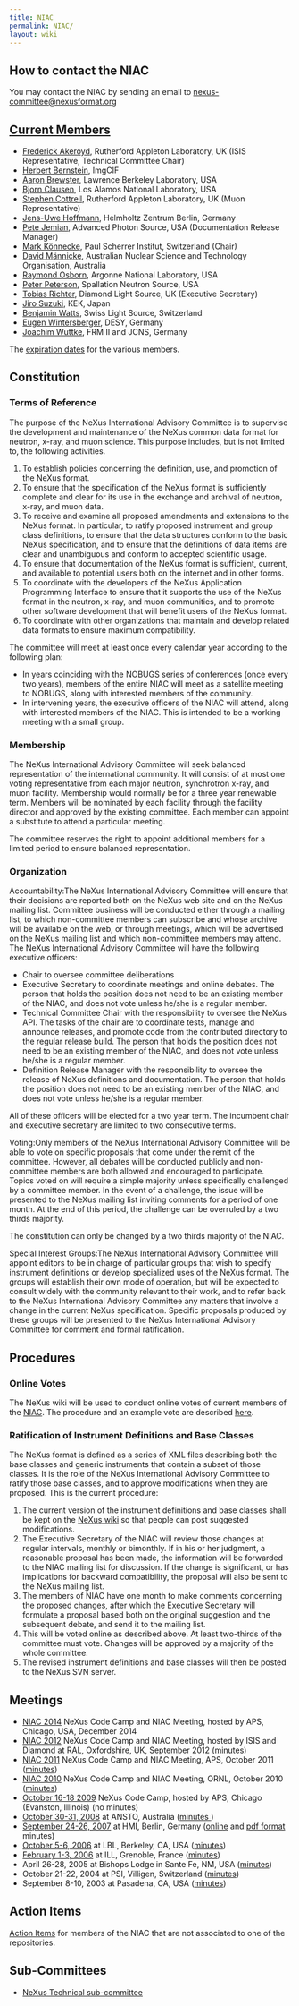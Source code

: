 ```yaml
---
title: NIAC
permalink: NIAC/
layout: wiki
---
```


How to contact the NIAC
-----------------------

You may contact the NIAC by sending an email to
<nexus-committee@nexusformat.org>

[Current Members](Membership_Dates "wikilink")
----------------------------------------------

-   [Frederick Akeroyd](User%3AFreddie_Akeroyd "wikilink"), Rutherford
    Appleton Laboratory, UK (ISIS Representative, Technical Committee
    Chair)
-   [Herbert Bernstein](User%3AHerbert_Bernstein "wikilink"), ImgCIF
-   [Aaron Brewster](User%3AAaron_Brewster "wikilink"), Lawrence
    Berkeley Laboratory, USA
-   [Bjorn Clausen](User%3ABjorn_Clausen "wikilink"), Los Alamos
    National Laboratory, USA
-   [Stephen Cottrell](User%3ASteve_Cottrell "wikilink"), Rutherford
    Appleton Laboratory, UK (Muon Representative)
-   [Jens-Uwe Hoffmann](User%3AJens-Uwe_Hoffmann "wikilink"), Helmholtz
    Zentrum Berlin, Germany
-   [Pete Jemian](User%3APete_Jemian "wikilink"), Advanced Photon
    Source, USA (Documentation Release Manager)
-   [Mark Könnecke](User%3AMark_Koennecke "wikilink"), Paul Scherrer
    Institut, Switzerland (Chair)
-   [David Männicke](User%3ADavid_Männicke "wikilink"), Australian
    Nuclear Science and Technology Organisation, Australia
-   [Raymond Osborn](User%3ARay_Osborn "wikilink"), Argonne National
    Laboratory, USA
-   [Peter Peterson](User%3APeter_Peterson "wikilink"), Spallation
    Neutron Source, USA
-   [Tobias Richter](User%3ATobias_Richter "wikilink"), Diamond Light
    Source, UK (Executive Secretary)
-   [Jiro Suzuki](User%3AJiro_Suzuki "wikilink"), KEK, Japan
-   [Benjamin Watts](http://www.psi.ch/lsc/benjamin-watts), Swiss Light
    Source, Switzerland
-   [Eugen Wintersberger](User%3AEugenwintersberger "wikilink"), DESY,
    Germany
-   [Joachim Wuttke](User%3AJoachim_Wuttke "wikilink"), FRM II and JCNS,
    Germany

The [expiration dates](Membership_Dates "wikilink") for the various
members.

Constitution
------------

### Terms of Reference

The purpose of the NeXus International Advisory Committee is to
supervise the development and maintenance of the NeXus common data
format for neutron, x-ray, and muon science. This purpose includes, but
is not limited to, the following activities.

1.  To establish policies concerning the definition, use, and promotion
    of the NeXus format.
2.  To ensure that the specification of the NeXus format is sufficiently
    complete and clear for its use in the exchange and archival of
    neutron, x-ray, and muon data.
3.  To receive and examine all proposed amendments and extensions to the
    NeXus format. In particular, to ratify proposed instrument and group
    class definitions, to ensure that the data structures conform to the
    basic NeXus specification, and to ensure that the definitions of
    data items are clear and unambiguous and conform to accepted
    scientific usage.
4.  To ensure that documentation of the NeXus format is sufficient,
    current, and available to potential users both on the internet and
    in other forms.
5.  To coordinate with the developers of the NeXus Application
    Programming Interface to ensure that it supports the use of the
    NeXus format in the neutron, x-ray, and muon communities, and to
    promote other software development that will benefit users of the
    NeXus format.
6.  To coordinate with other organizations that maintain and develop
    related data formats to ensure maximum compatibility.

The committee will meet at least once every calendar year according to
the following plan:

-   In years coinciding with the NOBUGS series of conferences (once
    every two years), members of the entire NIAC will meet as a
    satellite meeting to NOBUGS, along with interested members of the
    community.
-   In intervening years, the executive officers of the NIAC will
    attend, along with interested members of the NIAC. This is intended
    to be a working meeting with a small group.

### Membership

The NeXus International Advisory Committee will seek balanced
representation of the international community. It will consist of at
most one voting representative from each major neutron, synchrotron
x-ray, and muon facility. Membership would normally be for a three year
renewable term. Members will be nominated by each facility through the
facility director and approved by the existing committee. Each member
can appoint a substitute to attend a particular meeting.

The committee reserves the right to appoint additional members for a
limited period to ensure balanced representation.

### Organization

Accountability:The NeXus International Advisory Committee will ensure that their decisions are reported both on the NeXus web site and on the NeXus mailing list. Committee business will be conducted either through a mailing list, to which non-committee members can subscribe and whose archive will be available on the web, or through meetings, which will be advertised on the NeXus mailing list and which non-committee members may attend.  
The NeXus International Advisory Committee will have the following
executive officers:

-   Chair to oversee committee deliberations
-   Executive Secretary to coordinate meetings and online debates. The
    person that holds the position does not need to be an existing
    member of the NIAC, and does not vote unless he/she is a regular
    member.
-   Technical Committee Chair with the responsibility to oversee the
    NeXus API. The tasks of the chair are to coordinate tests, manage
    and announce releases, and promote code from the contributed
    directory to the regular release build. The person that holds the
    position does not need to be an existing member of the NIAC, and
    does not vote unless he/she is a regular member.
-   Definition Release Manager with the responsibility to oversee the
    release of NeXus definitions and documentation. The person that
    holds the position does not need to be an existing member of the
    NIAC, and does not vote unless he/she is a regular member.

All of these officers will be elected for a two year term. The incumbent
chair and executive secretary are limited to two consecutive terms.

Voting:Only members of the NeXus International Advisory Committee will be able to vote on specific proposals that come under the remit of the committee. However, all debates will be conducted publicly and non-committee members are both allowed and encouraged to participate.  
Topics voted on will require a simple majority unless specifically
challenged by a committee member. In the event of a challenge, the issue
will be presented to the NeXus mailing list inviting comments for a
period of one month. At the end of this period, the challenge can be
overruled by a two thirds majority.

The constitution can only be changed by a two thirds majority of the
NIAC.

Special Interest Groups:The NeXus International Advisory Committee will appoint editors to be in charge of particular groups that wish to specify instrument definitions or develop specialized uses of the NeXus format. The groups will establish their own mode of operation, but will be expected to consult widely with the community relevant to their work, and to refer back to the NeXus International Advisory Committee any matters that involve a change in the current NeXus specification. Specific proposals produced by these groups will be presented to the NeXus International Advisory Committee for comment and formal ratification.  

Procedures
----------

### Online Votes

The NeXus wiki will be used to conduct online votes of current members
of the [NIAC](NIAC "wikilink"). The procedure and an example vote are
described [here](Voting "wikilink").

### Ratification of Instrument Definitions and Base Classes

The NeXus format is defined as a series of XML files describing both the
base classes and generic instruments that contain a subset of those
classes. It is the role of the NeXus International Advisory Committee to
ratify those base classes, and to approve modifications when they are
proposed. This is the current procedure:

1.  The current version of the instrument definitions and base classes
    shall be kept on the [NeXus wiki](Main_Page "wikilink") so that
    people can post suggested modifications.
2.  The Executive Secretary of the NIAC will review those changes at
    regular intervals, monthly or bimonthly. If in his or her judgment,
    a reasonable proposal has been made, the information will be
    forwarded to the NIAC mailing list for discussion. If the change is
    significant, or has implications for backward compatibility, the
    proposal will also be sent to the NeXus mailing list.
3.  The members of NIAC have one month to make comments concerning the
    proposed changes, after which the Executive Secretary will formulate
    a proposal based both on the original suggestion and the subsequent
    debate, and send it to the mailing list.
4.  This will be voted online as described above. At least two-thirds of
    the committee must vote. Changes will be approved by a majority of
    the whole committee.
5.  The revised instrument definitions and base classes will then be
    posted to the NeXus SVN server.

Meetings
--------

-   [NIAC 2014](NIAC2014 "wikilink") NeXus Code Camp and NIAC Meeting,
    hosted by APS, Chicago, USA, December 2014
-   [NIAC 2012](NIAC2012 "wikilink") NeXus Code Camp and NIAC Meeting,
    hosted by ISIS and Diamond at RAL, Oxfordshire, UK, September 2012
    ([minutes](NIAC2012#Meeting_Minutes "wikilink"))
-   [NIAC 2011](NIAC2011_CodeCamp "wikilink") NeXus Code Camp and NIAC
    Meeting, APS, October 2011
    ([minutes](NIAC2011_CodeCamp#Final_Report "wikilink"))
-   [NIAC 2010](NIAC2010 "wikilink") NeXus Code Camp and NIAC Meeting,
    ORNL, October 2010
    ([minutes](Media:Minutes_of_NeXus_Committee_2010.pdf "wikilink"))
-   [October 16-18 2009](NIAC2009 "wikilink") NeXus Code Camp, hosted by
    APS, Chicago (Evanston, Illinois) (no minutes)
-   [October 30-31, 2008](NIAC2008 "wikilink") at ANSTO, Australia
    ([minutes ](Media:NIAC2008_minutes.pdf "wikilink"))
-   [September 24-26, 2007](NIAC2007 "wikilink") at HMI, Berlin, Germany
    ([online](NIAC2007_Minutes "wikilink") and [pdf
    format](Media:NIAC2007HMI_minutes.pdf "wikilink") minutes)
-   [October 5-6, 2006](NIAC2006LBL "wikilink") at LBL, Berkeley, CA,
    USA ([minutes](Media:NIAC2006LBL_minutes.pdf "wikilink"))
-   [February 1-3, 2006](NIAC2006ILL "wikilink") at ILL, Grenoble,
    France ([minutes](Media:NIAC2006minutes.pdf "wikilink"))
-   April 26-28, 2005 at Bishops Lodge in Sante Fe, NM, USA
    ([minutes](Media:NIAC2005minutes.pdf "wikilink"))
-   October 21-22, 2004 at PSI, Villigen, Switzerland
    ([minutes](Media:NeXusMinutes-Oct2004.pdf "wikilink"))
-   September 8-10, 2003 at Pasadena, CA, USA
    ([minutes](Media:NIAC_minute.pdf "wikilink"))

Action Items
------------

[Action Items](NIACActionItems "wikilink") for members of the NIAC that
are not associated to one of the repositories.

Sub-Committees
--------------

-   [NeXus Technical sub-committee](Technical_Subcommittee "wikilink")

